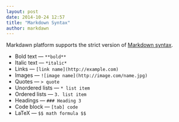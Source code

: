 ```yaml
---
layout: post
date: 2014-10-24 12:57
title: "Markdown Syntax"
author: markdawn
---
```


Markdawn platform supports the strict version of [Markdown syntax](http://daringfireball.net/projects/markdown/syntax).

* Bold text — `**bold**`
* Italic text — `*italic*`
* Links — `[link name](http://example.com)`
* Images —  `![image name](http://image.com/name.jpg)`
* Quotes — `> quote`
* Unordered lists — `* list item`
* Ordered lists — `3. list item`
* Headings — `### Heading 3`
* Code block — `[tab] code`
* LaTeX — `$$ math formula $$`